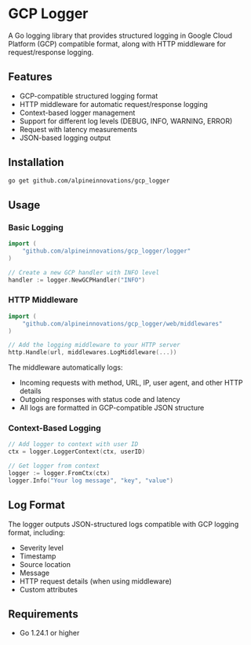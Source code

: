 # GCP Logger

A Go logging library that provides structured logging in Google Cloud Platform (GCP) compatible format, along with HTTP middleware for request/response logging.

## Features

- GCP-compatible structured logging format
- HTTP middleware for automatic request/response logging
- Context-based logger management
- Support for different log levels (DEBUG, INFO, WARNING, ERROR)
- Request with latency measurements
- JSON-based logging output

## Installation

```bash
go get github.com/alpineinnovations/gcp_logger
```

## Usage

### Basic Logging

```go
import (
    "github.com/alpineinnovations/gcp_logger/logger"
)

// Create a new GCP handler with INFO level
handler := logger.NewGCPHandler("INFO")
```

### HTTP Middleware

```go
import (
    "github.com/alpineinnovations/gcp_logger/web/middlewares"
)

// Add the logging middleware to your HTTP server
http.Handle(url, middlewares.LogMiddleware(...))
```

The middleware automatically logs:
- Incoming requests with method, URL, IP, user agent, and other HTTP details
- Outgoing responses with status code and latency
- All logs are formatted in GCP-compatible JSON structure

### Context-Based Logging

```go
// Add logger to context with user ID
ctx = logger.LoggerContext(ctx, userID)

// Get logger from context
logger := logger.FromCtx(ctx)
logger.Info("Your log message", "key", "value")
```

## Log Format

The logger outputs JSON-structured logs compatible with GCP logging format, including:
- Severity level
- Timestamp
- Source location
- Message
- HTTP request details (when using middleware)
- Custom attributes

## Requirements

- Go 1.24.1 or higher
